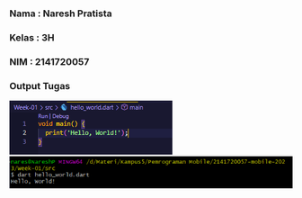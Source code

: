 ### Nama    : Naresh Pratista
### Kelas   : 3H 
### NIM     : 2141720057

### Output Tugas
![Output!](/week-01/docs/screenshot-02.png)
![Output!](/week-01/docs/screenshot-01.png)